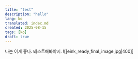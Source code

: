 ```yaml
---
title: "test"
description: "hello"
lang: ko
translated: index.md
created: 2025-08-15
tags: [ko]
draft: true
---
```


나는 이게 좋다. 
테스트해봐야지. 
![[eink_ready_final_image.jpg|400]]
